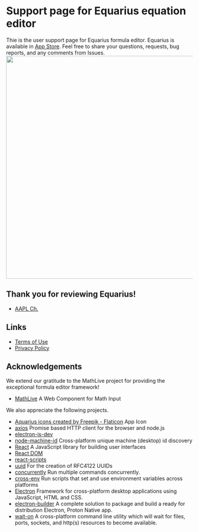 # Support page for Equarius equation editor
Thie is the user support page for Equarius formula editor. Equarius is available in [App Store](https://apps.apple.com/us/app/equarius/id6448750583). Feel free to share your questions, requests, bug reports, and any comments from Issues.
<img src="https://github.com/ichibha/Equarius/assets/41054969/92593f09-8229-4023-bcc2-de5a16a1e6a1" width="600">

## Thank you for reviewing Equarius!
- [AAPL Ch.](https://applech2.com/archives/20230628-equarius-formula-editor-for-mac.html)

## Links
- [Terms of Use](https://www.apple.com/legal/internet-services/itunes/dev/stdeula)
- [Privacy Policy](https://github.com/ichibha/Equarius/blob/main/privacy_policy.md)

## Acknowledgements
We extend our gratitude to the MathLive project for providing the exceptional formula editor framework!
- [MathLive](https://cortexjs.io/mathlive/) A Web Component for Math Input

We also appreciate the following projects.
- [Aquarius icons created by Freepik - Flaticon](https://www.flaticon.com/free-icons/aquarius) App Icon
- [axios](https://github.com/axios/axios) Promise based HTTP client for the browser and node.js
- [electron-is-dev](https://github.com/sindresorhus/electron-is-dev) 
- [node-machine-id](https://github.com/automation-stack/node-machine-id) Cross-platform unique machine (desktop) id discovery
- [React](https://github.com/facebook/react) A JavaScript library for building user interfaces
- [React DOM](https://github.com/facebook/react/tree/main/packages/react-dom)
- [react-scripts](https://github.com/facebook/create-react-app/tree/main/packages/react-scripts)
- [uuid](https://github.com/uuidjs/uuid) For the creation of RFC4122 UUIDs
- [concurrently](https://github.com/open-cli-tools/concurrently) Run multiple commands concurrently.
- [cross-env](https://github.com/kentcdodds/cross-env) Run scripts that set and use environment variables across platforms
- [Electron](https://github.com/electron/electron) Framework for cross-platform desktop applications using JavaScript, HTML and CSS.
- [electron-builder](https://github.com/electron-userland/electron-builder) A complete solution to package and build a ready for distribution Electron, Proton Native app.
- [wait-on](https://github.com/jeffbski/wait-on) A cross-platform command line utility which will wait for files, ports, sockets, and http(s) resources to become available.
